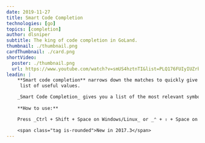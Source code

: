 ```yaml
---
date: 2019-11-27
title: Smart Code Completion
technologies: [go]
topics: [completion]
author: dlsniper
subtitle: The king of code completion in GoLand.
thumbnail: ./thumbnail.png
cardThumbnail: ./card.png
shortVideo:
  poster: ./thumbnail.png
  url: https://www.youtube.com/watch?v=smUS4hztnTI&list=PLQ176FUIyIUZrbrlz4AY1V8VzBJKZyVlW&index=150
leadin: |
    **Smart code completion** narrows down the matches to quickly give you a
     list of useful values.

    _Smart Code Completion_ gives you a list of the most relevant symbols that are applicable in the current context.
    
    **How to use:**

    Press _Ctrl + Shift + Space on Windows/Linux_ or _⌃ + ⇧ + Space on macOS_.

    <span class="tag is-rounded">New in 2017.3</span>
---
```

